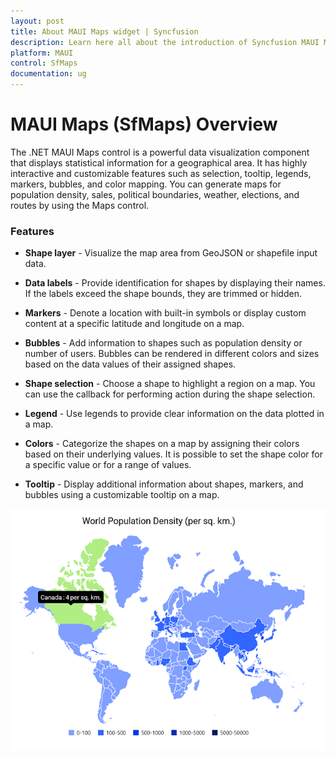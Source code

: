 ```yaml
---
layout: post
title: About MAUI Maps widget | Syncfusion 
description: Learn here all about the introduction of Syncfusion MAUI Maps (SfMaps) widget, its features, and more.
platform: MAUI
control: SfMaps
documentation: ug
---
```


# MAUI Maps (SfMaps) Overview

The .NET MAUI Maps control is a powerful data visualization component that displays statistical information for a geographical area. It has highly interactive and customizable features such as selection, tooltip, legends, markers, bubbles, and color mapping. You can generate maps for population density, sales, political boundaries, weather, elections, and routes by using the Maps control.

### Features

* **Shape layer** - Visualize the map area from GeoJSON or shapefile input data.

* **Data labels** - Provide identification for shapes by displaying their names. If the labels exceed the shape bounds, they are trimmed or hidden.

* **Markers** - Denote a location with built-in symbols or display custom content at a specific latitude and longitude on a map.

* **Bubbles** - Add information to shapes such as population density or number of users. Bubbles can be rendered in different colors and sizes based on the data values of their assigned shapes.

* **Shape selection** - Choose a shape to highlight a region on a map. You can use the callback for performing action during the shape selection.

* **Legend** -  Use legends to provide clear information on the data plotted in a map.

* **Colors** - Categorize the shapes on a map by assigning their colors based on their underlying values. It is possible to set the shape color for a specific value or for a range of values.

* **Tooltip** - Display additional information about shapes, markers, and bubbles using a customizable tooltip on a map.

![Maps layer overview](images/overview/maui_maps.png)


